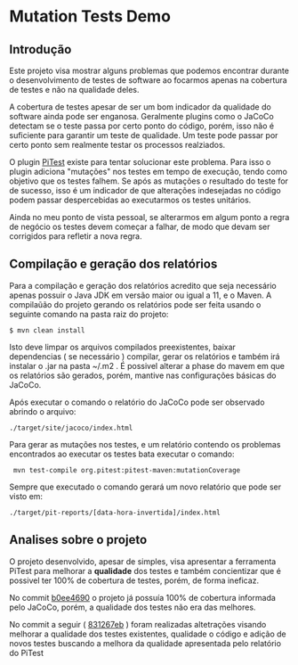 # Mutation Tests Demo

## Introdução

Este projeto visa mostrar alguns problemas que podemos encontrar durante o desenvolvimento
de testes de software ao focarmos apenas na cobertura de testes e não na qualidade deles.

A cobertura de testes apesar de ser um bom indicador da qualidade do software ainda 
pode ser enganosa. Geralmente plugins como o JaCoCo detectam se o teste passa por certo
ponto do código, porém, isso não é suficiente para garantir um teste de qualidade. Um teste
pode passar por certo ponto sem realmente testar os processos realziados.

O plugin [PiTest](https://pitest.org) existe para tentar solucionar este problema. Para isso
o plugin adiciona "mutações" nos testes em tempo de execução, tendo como objetivo que os testes 
falhem. Se após as mutações o resultado do teste for de sucesso, isso é um indicador de que 
alterações indesejadas no código podem passar despercebidas ao executarmos os testes unitários.

Ainda no meu ponto de vista pessoal, se alterarmos em algum ponto a regra de negócio os testes
devem começar a falhar, de modo que devam ser corrigidos para refletir a nova regra.

## Compilação e geração dos relatórios

Para a compilação e geração dos relatórios acredito que seja necessário apenas possuir o 
Java JDK em versão maior ou igual a 11, e o Maven.
A compilaũão do projeto gerando os relatórios pode ser feita usando o seguinte comando na 
pasta raiz do projeto:

    $ mvn clean install

Isto deve limpar os arquivos compilados preexistentes, baixar dependencias ( se necessário )
compilar, gerar os relatórios e também irá instalar o .jar na pasta ~/.m2 . É possivel
alterar a phase do mavem em que os relatórios são gerados, porém, mantive nas configurações 
básicas do JaCoCo.

Após executar o comando o relatório do JaCoCo pode ser observado abrindo o arquivo:
    
    ./target/site/jacoco/index.html

Para gerar as mutações nos testes, e um relatório contendo os problemas encontrados ao executar
os testes bata executar o comando:
    
     mvn test-compile org.pitest:pitest-maven:mutationCoverage

Sempre que executado o comando gerará um novo relatório que pode ser visto em:

    ./target/pit-reports/[data-hora-invertida]/index.html

## Analises sobre o projeto

O projeto desenvolvido, apesar de simples, visa apresentar a ferramenta PiTest para
melhorar a <b>qualidade</b> dos testes e também concientizar que é possivel ter
100% de cobertura de testes, porém, de forma ineficaz.

No commit [b0ee4690](https://github.com/nanduzz/mutant-test-demo/commit/b0ee4690a78c64251e92f392fe1e88c71b1b3a44)
o projeto já possuía 100% de cobertura informada pelo JaCoCo, porém, a qualidade dos
testes não era das melhores.

No commit a seguir ( [831267eb](https://github.com/nanduzz/mutant-test-demo/commit/831267ebeff5bb846e4eab5ab3fc8c4de19e8d90) )
foram realizadas altetrações visando melhorar a qualidade dos testes existentes, qualidade o código
e adição de novos testes buscando a melhora da qualidade apresentada pelo relatório do PiTest 


